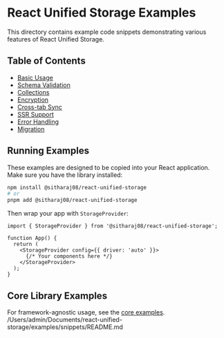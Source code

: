 # React Unified Storage Examples

This directory contains example code snippets demonstrating various features of React Unified Storage.

## Table of Contents

- [Basic Usage](./basic-usage.tsx)
- [Schema Validation](./schema-validation.tsx)
- [Collections](./collections.tsx)
- [Encryption](./encryption.tsx)
- [Cross-tab Sync](./cross-tab-sync.tsx)
- [SSR Support](./ssr-support.tsx)
- [Error Handling](./error-handling.tsx)
- [Migration](./migration.tsx)

## Running Examples

These examples are designed to be copied into your React application. Make sure you have the library installed:

```bash
npm install @sitharaj08/react-unified-storage
# or
pnpm add @sitharaj08/react-unified-storage
```

Then wrap your app with `StorageProvider`:

```tsx
import { StorageProvider } from '@sitharaj08/react-unified-storage';

function App() {
  return (
    <StorageProvider config={{ driver: 'auto' }}>
      {/* Your components here */}
    </StorageProvider>
  );
}
```

## Core Library Examples

For framework-agnostic usage, see the [core examples](../core-examples/).</content>
<parameter name="filePath">/Users/admin/Documents/react-unified-storage/examples/snippets/README.md